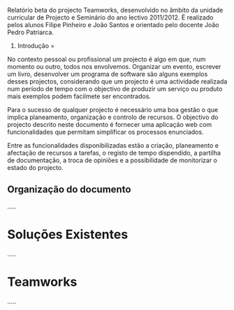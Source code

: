 Relatório beta do projecto Teamworks, desenvolvido no âmbito da unidade curricular de Projecto e Seminário do ano lectivo 2011/2012. É realizado pelos alunos Filipe Pinheiro e João Santos e orientado pelo docente João Pedro Patriarca.

1. Introdução
=

No contexto pessoal ou profissional um projecto é algo em que, num momento ou outro, todos nos envolvemos. Organizar um evento, escrever um livro, desenvolver um programa de software são alguns exemplos desses projectos, considerando que um projecto é uma actividade realizada num período de tempo com o objectivo de produzir um serviço ou produto mais exemplos podem facilmete ser encontrados. 

Para o sucesso de qualquer projecto é necessário uma boa gestão o que implica planeamento, organização e controlo de recursos. O objectivo do projecto descrito neste documento é fornecer uma aplicação web com funcionalidades que permitam simplificar os processos enunciados. 

Entre as funcionalidades disponibilizadas estão a criação, planeamento e afectação de recursos a tarefas, o registo de tempo dispendido, a partilha de documentação, a troca de opiniões e a possibilidade de monitorizar o estado do projecto.

Organização do documento
-

.....

Soluções Existentes
=

.....


Teamworks
=

.....

